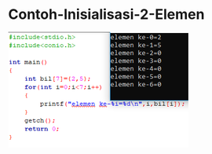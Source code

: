 # Contoh-Inisialisasi-2-Elemen
![img](https://raw.githubusercontent.com/AminPriadi/Contoh-Inisialisasi-2-Elemen/master/37.inisialisasi%202%20elemen.png)
